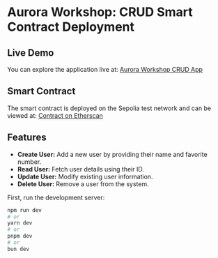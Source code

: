 # Aurora Workshop: CRUD Smart Contract Deployment

## Live Demo
You can explore the application live at: [Aurora Workshop CRUD App](https://aurora-workshop-crud-sc-deployment.vercel.app/)

## Smart Contract
The smart contract is deployed on the Sepolia test network and can be viewed at: [Contract on Etherscan](https://sepolia.etherscan.io/address/0xf82f96bb7b7bcc97ac49950af28a0b24524b5b02)

## Features
- **Create User:** Add a new user by providing their name and favorite number.
- **Read User:** Fetch user details using their ID.
- **Update User:** Modify existing user information.
- **Delete User:** Remove a user from the system.

First, run the development server:

```bash
npm run dev
# or
yarn dev
# or
pnpm dev
# or
bun dev
```